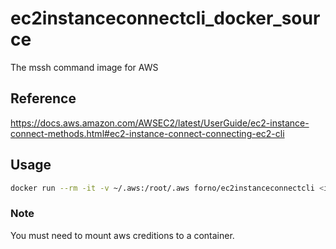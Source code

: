 # ec2instanceconnectcli_docker_source
The mssh command image for AWS

## Reference
https://docs.aws.amazon.com/AWSEC2/latest/UserGuide/ec2-instance-connect-methods.html#ec2-instance-connect-connecting-ec2-cli

## Usage

```bash
docker run --rm -it -v ~/.aws:/root/.aws forno/ec2instanceconnectcli <instance-id>
```

### Note
You must need to mount aws creditions to a container.
